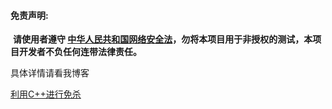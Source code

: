 #### 免责声明:

​      **请使用者遵守 [中华人民共和国网络安全法](http://www.cac.gov.cn/2016-11/07/c_1119867116.htm)，勿将本项目用于非授权的测试，本项目开发者不负任何连带法律责任。**



具体详情请看我博客

[利用C++进行免杀](https://www.ascotbe.com/2020/03/07/%E4%BD%BF%E7%94%A8C++%E8%BF%9B%E8%A1%8C%E5%85%8D%E6%9D%80(%E4%B8%8A)/)